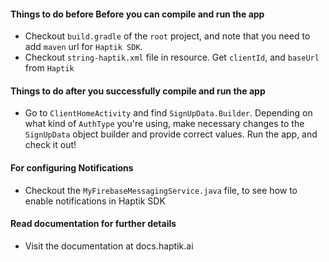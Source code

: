 #### Things to do before Before you can compile and run the app

- Checkout `build.gradle` of the `root` project, and note that you need
  to add `maven` url for `Haptik SDK`.
- Checkout `string-haptik.xml` file in resource. Get `clientId`, and
  `baseUrl` from `Haptik`

#### Things to do after you successfully compile and run the app

- Go to `ClientHomeActivity` and find `SignUpData.Builder`. Depending on
  what kind of `AuthType` you're using, make necessary changes to the
  `SignUpData` object builder and provide correct values. Run the app,
  and check it out!
  
#### For configuring Notifications

- Checkout the `MyFirebaseMessagingService.java` file, to see how to
  enable notifications in Haptik SDK

#### Read documentation for further details  
- Visit the documentation at docs.haptik.ai  

